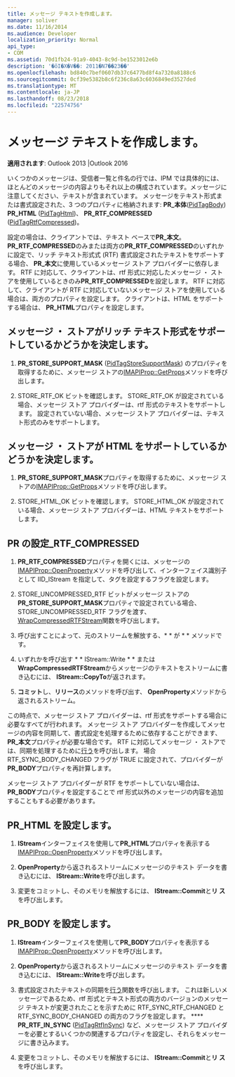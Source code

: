 ```yaml
---
title: メッセージ テキストを作成します。
manager: soliver
ms.date: 11/16/2014
ms.audience: Developer
localization_priority: Normal
api_type:
- COM
ms.assetid: 70d1fb24-91a9-4043-8c9d-be1523012e6b
description: '�ŏI�X�V��: 2011�N7��23��'
ms.openlocfilehash: bd840c7bef0607db37c6477bd8f4a7320a8188c6
ms.sourcegitcommit: 0cf39e5382b8c6f236c8a63c6036849ed3527ded
ms.translationtype: MT
ms.contentlocale: ja-JP
ms.lasthandoff: 08/23/2018
ms.locfileid: "22574756"
---
```

# <a name="creating-message-text"></a>メッセージ テキストを作成します。

**適用されます**: Outlook 2013 |Outlook 2016 
  
いくつかのメッセージは、受信者一覧と件名の行では、IPM では具体的には、ほとんどのメッセージの内容よりもそれ以上の構成されています。メッセージに注意してください、テキストが含まれています。 メッセージをテキスト形式または書式設定された、3 つのプロパティに格納されます: **PR\_本体**([PidTagBody](pidtagbody-canonical-property.md)) **PR\_HTML** ([PidTagHtml](pidtaghtml-canonical-property.md))、 **PR_RTF_COMPRESSED** ([PidTagRtfCompressed](pidtagrtfcompressed-canonical-property.md))。 

設定の場合は、クライアントでは、テキスト ベースで**PR\_本文**。 **PR_RTF_COMPRESSED**のみまたは両方の**PR_RTF_COMPRESSED**のいずれかに設定で、リッチ テキスト形式式 (RTF) 書式設定されたテキストをサポートする場合、 **PR\_本文**に使用しているメッセージ ストア プロバイダーに依存します。 RTF に対応して、クライアントは、rtf 形式に対応したメッセージ ・ ストアを使用しているときのみ**PR_RTF_COMPRESSED**を設定します。 RTF に対応して、クライアントが RTF に対応していないメッセージ ストアを使用している場合は、両方のプロパティを設定します。 クライアントは、HTML をサポートする場合は、 **PR_HTML**プロパティを設定します。 
  
## <a name="determine-whether-your-message-store-supports-rich-text-format"></a>メッセージ ・ ストアがリッチ テキスト形式をサポートしているかどうかを決定します。
  
1. **PR_STORE_SUPPORT_MASK** ([PidTagStoreSupportMask](pidtagstoresupportmask-canonical-property.md)) のプロパティを取得するために、メッセージ ストアの[IMAPIProp::GetProps](imapiprop-getprops.md)メソッドを呼び出します。
    
2. STORE_RTF_OK ビットを確認します。 STORE_RTF_OK が設定されている場合、メッセージ ストア プロバイダーは、rtf 形式のテキストをサポートします。 設定されていない場合、メッセージ ストア プロバイダーは、テキスト形式のみをサポートします。
    
## <a name="determine-whether-your-message-store-supports-html"></a>メッセージ ・ ストアが HTML をサポートしているかどうかを決定します。
  
1. **PR_STORE_SUPPORT_MASK**プロパティを取得するために、メッセージ ストアの[IMAPIProp::GetProps](imapiprop-getprops.md)メソッドを呼び出します。 
    
2. STORE_HTML_OK ビットを確認します。 STORE_HTML_OK が設定されている場合、メッセージ ストア プロバイダーは、HTML テキストをサポートします。 
    
## <a name="set-prrtfcompressed"></a>PR の設定\_RTF_COMPRESSED
  
1. **PR_RTF_COMPRESSED**プロパティを開くには、メッセージの[IMAPIProp::OpenProperty](imapiprop-openproperty.md)メソッドを呼び出して、インターフェイス識別子として IID_IStream を指定して、タグを設定するフラグを設定します。 
    
2. STORE_UNCOMPRESSED_RTF ビットがメッセージ ストアの**PR_STORE_SUPPORT_MASK**プロパティで設定されている場合、STORE_UNCOMPRESSED_RTF フラグを渡す、 [WrapCompressedRTFStream](wrapcompressedrtfstream.md)関数を呼び出します。 
    
3. 呼び出すことによって、元のストリームを解放する、* * が * * メソッドです。 
    
4. いずれかを呼び出す * * IStream::Write * * または**WrapCompressedRTFStream**からメッセージのテキストをストリームに書き込むには、 **IStream::CopyTo**が返されます。
    
5. **コミット**し、**リリース**のメソッドを呼び出す、 **OpenProperty**メソッドから返されるストリーム。 
    
この時点で、メッセージ ストア プロバイダーは、rtf 形式をサポートする場合に必要なすべてが行われます。 メッセージ ストア プロバイダーを作成してメッセージの内容を同期して、書式設定を処理するために依存することができます、 **PR\_本文**プロパティが必要な場合です。 RTF に対応してメッセージ ・ ストアでは、同期を処理するために[行う](rtfsync.md)を呼び出します。 場合 RTF\_SYNC_BODY_CHANGED フラグが TRUE に設定されて、プロバイダーが**PR_BODY**プロパティを再計算します。 
  
メッセージ ストア プロバイダーが RTF をサポートしていない場合は、 **PR_BODY**プロパティを設定することで rtf 形式以外のメッセージの内容を追加することもする必要があります。 
  
## <a name="set-prhtml"></a>PR_HTML を設定します。
  
1. **IStream**インターフェイスを使用して**PR_HTML**プロパティを表示する[IMAPIProp::OpenProperty](imapiprop-openproperty.md)メソッドを呼び出します。 
    
2. **OpenProperty**から返されるストリームにメッセージのテキスト データを書き込むには、 **IStream::Write**を呼び出します。 
    
3. 変更をコミットし、そのメモリを解放するには、 **IStream::Commit**と**リ ス**を呼び出します。 
    
## <a name="set-prbody"></a>PR_BODY を設定します。
  
1. **IStream**インターフェイスを使用して**PR_BODY**プロパティを表示する[IMAPIProp::OpenProperty](imapiprop-openproperty.md)メソッドを呼び出します。 
    
2. **OpenProperty**から返されるストリームにメッセージのテキスト データを書き込むには、 **IStream::Write**を呼び出します。 
    
3. 書式設定されたテキストの同期を[行う](rtfsync.md)関数を呼び出します。 これは新しいメッセージであるため、rtf 形式とテキスト形式の両方のバージョンのメッセージ テキストが変更されたことを示すために RTF_SYNC_RTF_CHANGED と RTF_SYNC_BODY_CHANGED の両方のフラグを設定します。 **** **PR_RTF_IN_SYNC** ([PidTagRtfInSync](pidtagrtfinsync-canonical-property.md)) など、メッセージ ストア プロバイダーを必要とするいくつかの関連するプロパティを設定し、それらをメッセージに書き込みます。
    
4. 変更をコミットし、そのメモリを解放するには、 **IStream::Commit**と**リ ス**を呼び出します。 
    

